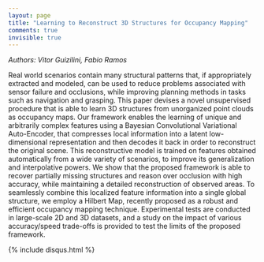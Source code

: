 ```yaml
---
layout: page
title: "Learning to Reconstruct 3D Structures for Occupancy Mapping"
comments: true
invisible: true
---
```


<p class="text-left"><i>Authors: Vitor Guizilini, Fabio Ramos</i></p>

Real world scenarios contain many structural patterns that, if appropriately extracted and modeled, can be used to reduce problems associated with sensor failure and occlusions, while improving planning methods in tasks such as navigation and grasping. This paper devises a novel unsupervised procedure that is able to learn 3D structures from unorganized point clouds as occupancy maps. Our framework enables the learning of unique and arbitrarily complex features using a Bayesian Convolutional Variational Auto-Encoder, that compresses local information into a latent low-dimensional representation and then decodes it back in order to reconstruct the original scene. This reconstructive model is trained on features obtained automatically from a wide variety of scenarios, to improve its generalization and interpolative powers. We show that the proposed framework is able to recover partially missing structures and reason over occlusion with high accuracy, while maintaining a detailed reconstruction of observed areas. To seamlessly combine this localized feature information into a single global structure, we employ a Hilbert Map, recently proposed as a robust and efficient occupancy mapping technique. Experimental tests are conducted in large-scale 2D and 3D datasets, and a study on the impact of various accuracy/speed trade-offs is provided to test the limits of the proposed framework. 

{% include disqus.html %}